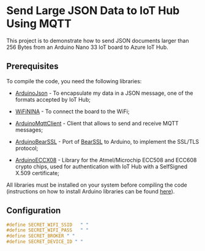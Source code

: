 # Send Large JSON Data to IoT Hub Using MQTT

This project is to demonstrate how to send JSON documents larger than 256 Bytes from an Arduino Nano 33 IoT board to Azure IoT Hub.

## Prerequisites

To compile the code, you need the following libraries:

- [ArduinoJson](https://arduinojson.org) - To encapsulate my data in a JSON message, one of the formats accepted by IoT Hub;

- [WiFiNINA](https://github.com/arduino-libraries/WiFiNINA) - To connect the board to the WiFi;

- [ArduinoMqttClient](https://github.com/arduino-libraries/ArduinoMqttClient) - Client that allows to send and receive MQTT messages;

- [ArduinoBearSSL](https://github.com/arduino-libraries/ArduinoBearSSL) - Port of [BearSSL](https://bearssl.org/) to Arduino, to implement the SSL/TLS protocol;

- [ArduinoECCX08](https://github.com/arduino-libraries/ArduinoECCX08) - Library for the Atmel/Microchip ECC508 and ECC608 crypto chips, used for authentication with IoT Hub with a SelfSigned X.509 certificate;

All libraries must be installed on your system before compiling the code (instructions on how to install Arduino libraries can be found [here](https://www.arduino.cc/en/guide/libraries)).

## Configuration

```c++
#define SECRET_WIFI_SSID   " " 
#define SECRET_WIFI_PASS   " "
#define SECRET_BROKER " "
#define SECRET_DEVICE_ID " "

```
